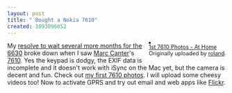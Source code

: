 ```yaml
---
layout: post
title: " Bought a Nokia 7610"
created: 1093096052
---
```

<div style="float: right; margin-left: 10px; margin-bottom: 10px;">
 <a href="http://www.flickr.com/photo.gne?id=223607" title="photo sharing"><img src="http://www.flickr.com/photos/223607_m.jpg" alt="" style="border: solid 2px #000000;" /></a>
 <br />
 <span style="font-size: 0.9em; margin-top: 0px;">
  <a href="http://www.flickr.com/photo.gne?id=223607">1st 7610 Photos - At Home</a>
  <br />
  Originally uploaded by <a href="http://www.flickr.com/people/roland/">roland</a>.
 </span>
</div>
My <a href="http://www.rolandtanglao.com/archives/2004/08/04/nokia_7610_looks_awesome_my_strategy_to_wait_for_the_6630_appears_to_be_correct">resolve to wait several more months for the 6630</a> broke down when I saw <a href="http://marc.blogs.it/">Marc Canter</a>'s <a href="http://www.flickr.com/photo.gne?id=175712">7610</a>.  Yes the keypad is dodgy, the EXIF data is incomplete and it doesn't work with iSync on the Mac yet, but the camera is decent and fun.  Check out <a href="http://www.flickr.com/photo.gne?id=223604">my first 7610 photos</a>.  I will upload some cheesy videos too!  Now to activate GPRS and try out email and web apps like <a href="http://www.flickr.com/">Flickr</a>.
<br clear="all" />

